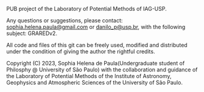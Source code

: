 PUB project of the Laboratory of Potential Methods of IAG-USP.

Any questions or suggestions, please contact: sophia.helena.paula@gmail.com or danilo_p@usp.br, with the following subject: GRAREDv2.

All code and files of this git can be freely used, modified and distributed under the condition of giving the author the rightful credits.

Copyright (C) 2023, Sophia Helena de Paula(Undergraduate student of Philosphy @ University of São Paulo) with the collaboration and guidance of the Laboratory of Potential Methods of the Institute of Astronomy, Geophysics and Atmospheric Sciences of the University of São Paulo.